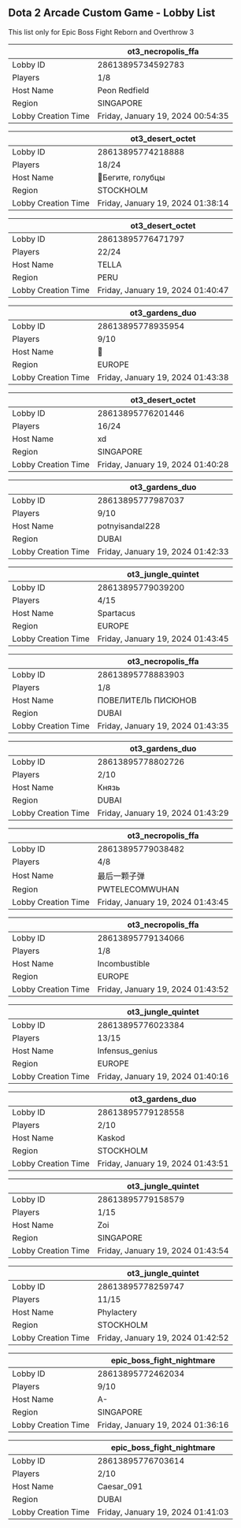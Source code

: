 ## Dota 2 Arcade Custom Game - Lobby List

This list only for Epic Boss Fight Reborn and Overthrow 3

|  | ot3_necropolis_ffa |
| ------ | ------ |
| Lobby ID | 28613895734592783 |
| Players | 1/8 |
| Host Name | Peon Redfield |
| Region | SINGAPORE |
| Lobby Creation Time | Friday, January 19, 2024 00:54:35 |


|  | ot3_desert_octet |
| ------ | ------ |
| Lobby ID | 28613895774218888 |
| Players | 18/24 |
| Host Name | Бегите, голубцы |
| Region | STOCKHOLM |
| Lobby Creation Time | Friday, January 19, 2024 01:38:14 |


|  | ot3_desert_octet |
| ------ | ------ |
| Lobby ID | 28613895776471797 |
| Players | 22/24 |
| Host Name | TELLA |
| Region | PERU |
| Lobby Creation Time | Friday, January 19, 2024 01:40:47 |


|  | ot3_gardens_duo |
| ------ | ------ |
| Lobby ID | 28613895778935954 |
| Players | 9/10 |
| Host Name | 🍌 |
| Region | EUROPE |
| Lobby Creation Time | Friday, January 19, 2024 01:43:38 |


|  | ot3_desert_octet |
| ------ | ------ |
| Lobby ID | 28613895776201446 |
| Players | 16/24 |
| Host Name | xd |
| Region | SINGAPORE |
| Lobby Creation Time | Friday, January 19, 2024 01:40:28 |


|  | ot3_gardens_duo |
| ------ | ------ |
| Lobby ID | 28613895777987037 |
| Players | 9/10 |
| Host Name | potnyisandal228 |
| Region | DUBAI |
| Lobby Creation Time | Friday, January 19, 2024 01:42:33 |


|  | ot3_jungle_quintet |
| ------ | ------ |
| Lobby ID | 28613895779039200 |
| Players | 4/15 |
| Host Name | Spartacus |
| Region | EUROPE |
| Lobby Creation Time | Friday, January 19, 2024 01:43:45 |


|  | ot3_necropolis_ffa |
| ------ | ------ |
| Lobby ID | 28613895778883903 |
| Players | 1/8 |
| Host Name | ПОВЕЛИТЕЛЬ ПИСЮНОВ |
| Region | DUBAI |
| Lobby Creation Time | Friday, January 19, 2024 01:43:35 |


|  | ot3_gardens_duo |
| ------ | ------ |
| Lobby ID | 28613895778802726 |
| Players | 2/10 |
| Host Name | Князь |
| Region | DUBAI |
| Lobby Creation Time | Friday, January 19, 2024 01:43:29 |


|  | ot3_necropolis_ffa |
| ------ | ------ |
| Lobby ID | 28613895779038482 |
| Players | 4/8 |
| Host Name | 最后一颗子弹 |
| Region | PWTELECOMWUHAN |
| Lobby Creation Time | Friday, January 19, 2024 01:43:45 |


|  | ot3_necropolis_ffa |
| ------ | ------ |
| Lobby ID | 28613895779134066 |
| Players | 1/8 |
| Host Name | Incombustible |
| Region | EUROPE |
| Lobby Creation Time | Friday, January 19, 2024 01:43:52 |


|  | ot3_jungle_quintet |
| ------ | ------ |
| Lobby ID | 28613895776023384 |
| Players | 13/15 |
| Host Name | Infensus_genius |
| Region | EUROPE |
| Lobby Creation Time | Friday, January 19, 2024 01:40:16 |


|  | ot3_gardens_duo |
| ------ | ------ |
| Lobby ID | 28613895779128558 |
| Players | 2/10 |
| Host Name | Kaskod |
| Region | STOCKHOLM |
| Lobby Creation Time | Friday, January 19, 2024 01:43:51 |


|  | ot3_jungle_quintet |
| ------ | ------ |
| Lobby ID | 28613895779158579 |
| Players | 1/15 |
| Host Name | Zoi |
| Region | SINGAPORE |
| Lobby Creation Time | Friday, January 19, 2024 01:43:54 |


|  | ot3_jungle_quintet |
| ------ | ------ |
| Lobby ID | 28613895778259747 |
| Players | 11/15 |
| Host Name | Phylactery |
| Region | STOCKHOLM |
| Lobby Creation Time | Friday, January 19, 2024 01:42:52 |


|  | epic_boss_fight_nightmare |
| ------ | ------ |
| Lobby ID | 28613895772462034 |
| Players | 9/10 |
| Host Name | A- |
| Region | SINGAPORE |
| Lobby Creation Time | Friday, January 19, 2024 01:36:16 |


|  | epic_boss_fight_nightmare |
| ------ | ------ |
| Lobby ID | 28613895776703614 |
| Players | 2/10 |
| Host Name | Caesar_091 |
| Region | DUBAI |
| Lobby Creation Time | Friday, January 19, 2024 01:41:03 |


